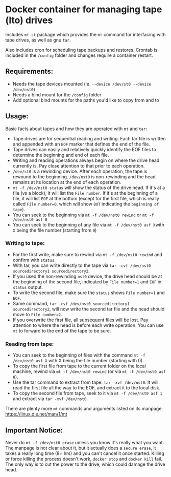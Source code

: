 # Docker container for managing tape (lto) drives

Includes `mt-st` package which provides the `mt` command for interfacing with tape drives, as well as gnu `tar`.

Also includes cron for scheduling tape backups and restores. Crontab is included in the `/config` folder and changes require a container restart.

## Requirements:

- Needs the tape devices mounted (ie. `--device /dev/st0 --device /dev/nst0`)
- Needs a bind mount for the `/config` folder
- Add optional bind mounts for the paths you'd like to copy from and to

## Usage:

Basic facts about tapes and how they are operated with `mt` and `tar`:

- Tape drives are for sequential reading and writing. Each tar file is written and appended with an `EOF` marker that defines the end of the file.
- Tape drives can easily and relatively quickly identify the EOF files to determine the beginning and end of each file.
- Writing and reading operations always begin on where the drive head currently is. Pay close attention to that prior to each operation.
- `/dev/st0` is a rewinding device. After each operation, the tape is rewound to the beginning. `/dev/nst0` is non-rewinding and the head remains at its location at the end of each operation.
- `mt -f /dev/nst0 status` will show the status of the drive head. If it's at a file (vs a block), it will list the `File number`. If it's at the beginning of a file, it will list `EOF` at the bottom (except for the first file, which is really called `File number=0`, which will show `BOT` indicating the `beginning of tape`).
- You can seek to the beginning via `mt -f /dev/nst0 rewind` or `mt -f /dev/nst0 asf 0`
- You can seek to the beginning of any file via `mt -f /dev/nst0 asf X`with `X` being the file number (starting from `0`)

### Writing to tape:

- For the first write, make sure to rewind via `mt -f /dev/nst0 rewind` and confirm with `status`.
- With tar, you can write directly to the tape via `tar -cvf /dev/nst0 sourcedirectory1 sourcedirectory2`.
- If you used the non-rewinding `nst0` device, the drive head should be at the beginning of the second file, indicated by `File number=1` and `EOF` in `status` output.
- To write the second file, make sure the `status` shows `File number=1` and `EOF`.
- Same command, `tar -cvf /dev/nst0 sourcedirectory1 sourcedirectory2`, will now write the second tar file and the head should move to `File number=2`.
- If you overwrite the first file, all subsequent files will be lost. Pay attention to where the head is before each write operation. You can use `mt` to forward to the end of the tape to be sure.

### Reading from tape:

- You can seek to the beginning of files with the command `mt -f /dev/nst0 asf X` with X being the file number (starting with 0).
- To copy the first file from tape to the current folder on the local machine, rewind via `mt -f /dev/nst0 rewind` (or via `mt -f /dev/nst0 asf 0`).
- Use the tar command to extract from tape: `tar -xvf /dev/nst0`. It will read the first file all the way to the EOF, and extract it to the local disk.
- To copy the second file from tape, seek to it via `mt -f /dev/nst0 asf 1` and extract via `tar -xvf /dev/nst0`.

There are plenty more `mt` commands and arguments listed on its manpage: https://linux.die.net/man/1/mt

## Important Notice:

Never do `mt -f /dev/nst0 erase` unless you know it's really what you want. The manpage is not clear about it, but it actually does a `secure erase`, it takes a really long time (8+ hrs) and you can't cancel it once started. Killing or force killing the process doesn't work, `docker stop` and `docker kill` fail. The only way is to cut the power to the drive, which could damage the drive head.
